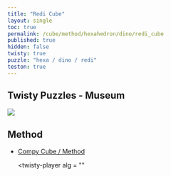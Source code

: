 ```yaml
---
title: "Redi Cube"
layout: single
toc: true
permalink: /cube/method/hexahedron/dino/redi_cube
published: true
hidden: false
twisty: true
puzzle: "hexa / dino / redi"
teston: true
---
```

<span
  id     = "cube"
  puzzle = "{{page.puzzle}}"
  teston = "{{page.teston}}"
  experimental-stickering   = "full"
  experimental-setup-alg    = ""
  experimental-setup-anchor = "end" >
</span>

<head>
  <base target="_blank">
</head>



## Twisty Puzzles - Museum

<a href="https://twistypuzzles.com/app/museum/museum_showitem.php?pkey=1520">
  <img src="https://twistypuzzles.com/museum/large/01520-04.jpg">
</a>



## Method

- [Compy Cube / Method](/cube/method/hexahedron/dino/compy_cube/method)

  <twisty-player
    alg = ""
  ></twisty-player>